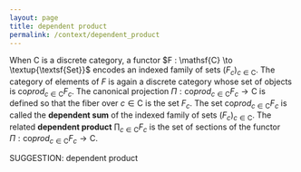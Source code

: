 ```yaml
---
layout: page
title: dependent product
permalink: /context/dependent_product
---
```

 When $\mathsf{C}$ is a discrete category, a functor $F : \mathsf{C} \to \textup{\textsf{Set}}$ encodes an indexed family of sets $(F_c)_{c \in \mathsf{C}}$. The category of elements of $F$ is again a discrete category whose set of objects is $\mathrm{co}prod_{c \in \mathsf{C}} F_c$. The canonical projection $\Pi : \mathrm{co}prod_{c \in \mathsf{C}} F_c \to \mathsf{C}$ is defined so that the fiber over $c \in \mathsf{C}$ is the set $F_c$. The set $\mathrm{co}prod_{c \in \mathsf{C}} F_c$ is called the **dependent sum** of the indexed family of sets $(F_c)_{c \in \mathsf{C}}$. The related **dependent product** $\prod_{c \in \mathsf{C}} F_c$ is the set of sections of the functor $\Pi : \mathrm{co}prod_{c \in \mathsf{C}} F_c \to \mathsf{C}$.


SUGGESTION: dependent product